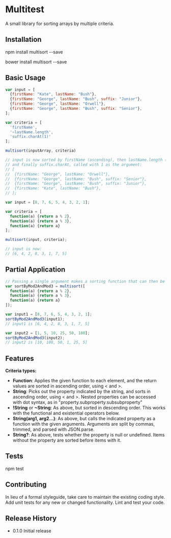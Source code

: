 Multitest
=========

A small library for sorting arrays by multiple criteria.

## Installation

  npm install multisort --save

  bower install multisort --save

## Basic Usage

  ```javascript
  var input = [
    {firstName: "Kate", lastName: "Bush"},
    {firstName: "George", lastName: "Bush", suffix: "Junior"},
    {firstName: "George", lastName: "Orwell"},
    {firstName: "George", lastName: "Bush", suffix: "Senior"},
  ];

  var criteria = [
    'firstName',
    '~lastName.length',
    'suffix.charAt(1)'
  ];

  multisort(inputArray, criteria)

  // input is now sorted by firstName (ascending), then lastName.length (descending),
  // and finally suffix.charAt, called with 1 as the argument:
  // [
  //  {firstName: "George", lastName: "Orwell"},
  //  {firstName: "George", lastName: "Bush", suffix: "Senior"},
  //  {firstName: "George", lastName: "Bush", suffix: "Junior"},
  //  {firstName: "Kate", lastName: "Bush"},
  // ];
  ```

  ```javascript
  var input = [8, 7, 6, 5, 4, 3, 2, 1];

  var criteria = [
    function(a) {return a % 2},
    function(a) {return a % 3},
    function(a) {return a}
  ];

  multisort(input, criteria);

  // input is now:
  // [6, 4, 2, 8, 3, 1, 7, 5]
  ```

## Partial Application

  ```javascript
  // Passing a single argument makes a sorting function that can then be applied to lists.
  var sortByMod2AndMod3 = multisort([
    function(a) {return a % 2},
    function(a) {return a % 3},
    function(a) {return a}
  ]);

  var input1 = [8, 7, 6, 5, 4, 3, 2, 1];
  sortByMod2AndMod3(input1);
  // input1 is [6, 4, 2, 8, 3, 1, 7, 5]

  var input2 = [1, 5, 10, 25, 50, 100];
  sortByMod2AndMod3(input2);
  // input2 is [10, 100, 50, 1, 25, 5]
  ```

## Features

  **Criteria types:**

  * __Function__: Applies the given function to each element, and the return values are sorted in ascending order, using < and >.
  * __String__: Picks out the property indicated by the string, and sorts in ascending order, using < and >.  Nested properties can be accessed with dot syntax, as in "property.subproperty.subsubproperty"
  * __!String__ or __~String__: As above, but sorted in descending order.  This works with the functional and existential operators below.
  * __String(arg1, arg2...)__: As above, but calls the indicated property as a function with the given arguments.  Arguments are split by commas, trimmed, and parsed with JSON.parse.
  * __String?__: As above, tests whether the property is null or undefined.  Items without the property are sorted before items with it.



## Tests

  npm test

## Contributing

In lieu of a formal styleguide, take care to maintain the existing coding style.
Add unit tests for any new or changed functionality. Lint and test your code.

## Release History

* 0.1.0 Initial release
